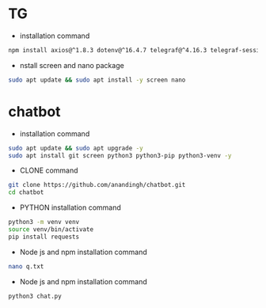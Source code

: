 # TG

- installation command
```bash
npm install axios@^1.8.3 dotenv@^16.4.7 telegraf@^4.16.3 telegraf-session-local@^2.1.1
```
- nstall screen and nano package
```bash
sudo apt update && sudo apt install -y screen nano
```







# chatbot

- installation command
```bash
sudo apt update && sudo apt upgrade -y
sudo apt install git screen python3 python3-pip python3-venv -y
```

- CLONE command
```bash
git clone https://github.com/anandingh/chatbot.git
cd chatbot
```

- PYTHON installation command
```bash
python3 -m venv venv
source venv/bin/activate
pip install requests
```

- Node js and npm installation command
```bash
nano q.txt
```
- Node js and npm installation command
```bash
python3 chat.py
```
